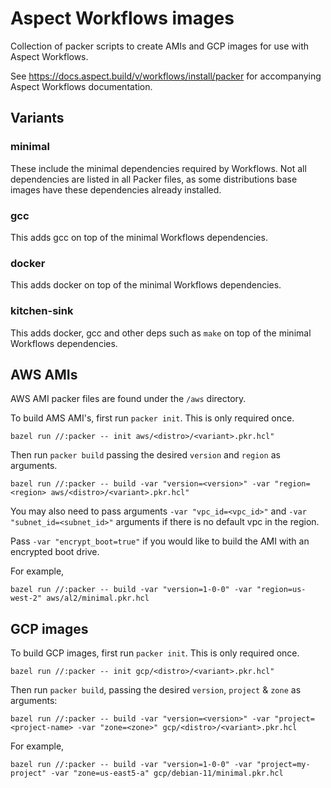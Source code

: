 # Aspect Workflows images

Collection of packer scripts to create AMIs and GCP images for use with Aspect Workflows.

See https://docs.aspect.build/v/workflows/install/packer for accompanying Aspect Workflows documentation.

## Variants

### minimal

These include the minimal dependencies required by Workflows. Not all dependencies are listed in all Packer files, as some distributions base images have these dependencies already installed.

### gcc

This adds gcc on top of the minimal Workflows dependencies.

### docker

This adds docker on top of the minimal Workflows dependencies.

### kitchen-sink

This adds docker, gcc and other deps such as `make` on top of the minimal Workflows dependencies.

## AWS AMIs

AWS AMI packer files are found under the `/aws` directory.

To build AMS AMI's, first run `packer init`. This is only required once.

```
bazel run //:packer -- init aws/<distro>/<variant>.pkr.hcl"
```

Then run `packer build` passing the desired `version` and `region` as arguments.

```
bazel run //:packer -- build -var "version=<version>" -var "region=<region> aws/<distro>/<variant>.pkr.hcl"
```

You may also need to pass arguments `-var "vpc_id=<vpc_id>"` and `-var "subnet_id=<subnet_id>"` arguments if there is no default vpc in the region.

Pass `-var "encrypt_boot=true"` if you would like to build the AMI with an encrypted boot drive.

For example,

`bazel run //:packer -- build -var "version=1-0-0" -var "region=us-west-2" aws/al2/minimal.pkr.hcl`

## GCP images

To build GCP images, first run `packer init`. This is only required once.

```
bazel run //:packer -- init gcp/<distro>/<variant>.pkr.hcl"
```

Then run `packer build`, passing the desired `version`, `project` & `zone` as arguments:

```
bazel run //:packer -- build -var "version=<version>" -var "project=<project-name> -var "zone=<zone>" gcp/<distro>/<variant>.pkr.hcl
```

For example,

`bazel run //:packer -- build -var "version=1-0-0" -var "project=my-project" -var "zone=us-east5-a" gcp/debian-11/minimal.pkr.hcl`
